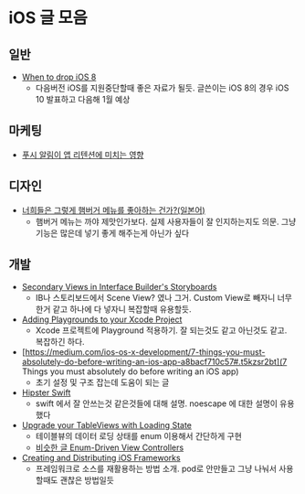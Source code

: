 # iOS 글 모음

## 일반

- [When to drop iOS 8](https://medium.com/@peter.lafferty/when-to-drop-ios-8-b2bd1edd3e91#.fvkpkgghh)
  - 다음버전 iOS를 지원중단할때 좋은 자료가 될듯. 글쓴이는 iOS 8의 경우 iOS 10 발표하고 다음해 1월 예상

## 마케팅

- [푸시 알림이 앱 리텐션에 미치는 영향](https://www.appannie.com/kr/insights/mobile-strategy/can-push-notifications-really-help-app-retention/)

## 디자인

- [너희들은 그렇게 햄버거 메뉴를 좋아하는 건가?(일본어)](http://qiita.com/usagimaru/items/930de80062bdae880630)
  - 햄버거 메뉴는 까야 제맛인가보다. 실제 사용자들이 잘 인지하는지도 의문. 그냥 기능은 많은데 넣기 좋게 해주는게 아닌가 싶다

## 개발

- [Secondary Views in Interface Builder's Storyboards](http://blog.curtisherbert.com/secondary-views/)
  - IB나 스토리보드에서 Scene View? 였나 그거. Custom View로 빼자니 너무 한거 같고 하나에 다 넣자니 복잡할때 유용할듯.
- [Adding Playgrounds to your Xcode Project](https://medium.com/@LogMaestro/adding-playgrounds-to-your-xcode-project-79d5ea0c7087#.dafgcmp5w)
  - Xcode 프로젝트에 Playground 적용하기. 잘 되는것도 같고 아닌것도 같고. 복잡하긴 하다.
- [https://medium.com/ios-os-x-development/7-things-you-must-absolutely-do-before-writing-an-ios-app-a8bacf710c57#.t5kzsr2bt](7 Things you must absolutely do before writing an iOS app)
  - 초기 설정 및 구조 잡는데 도움이 되는 글
- [Hipster Swift](http://krakendev.io/blog/hipster-swift)
  - swift 에서 잘 안쓰는것 같은것들에 대해 설명. noescape 에 대한 설명이 유용했다
- [Upgrade your TableViews with Loading State](https://thatthinginswift.com/upgrade-tableview-loading-state/)
  - 테이블뷰의 데이터 로딩 상태를 enum 이용해서 간단하게 구현
  - [비슷한 글 Enum-Driven View Controllers](http://www.splinter.com.au/2016/01/03/enum-driven-viewcontrollers/)
- [Creating and Distributing iOS Frameworks](https://www.raywenderlich.com/126365/ios-frameworks-tutorial)
  - 프레임워크로 소스를 재활용하는 방법 소개. pod로 안만들고 그냥 나눠서 사용할때도 괜찮은 방법일듯
